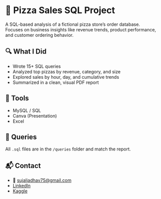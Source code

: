 # 🍕 Pizza Sales SQL Project

A SQL-based analysis of a fictional pizza store’s order database.  
Focuses on business insights like revenue trends, product performance, and customer ordering behavior.

## 🔍 What I Did
- Wrote 15+ SQL queries
- Analyzed top pizzas by revenue, category, and size
- Explored sales by hour, day, and cumulative trends
- Summarized in a clean, visual PDF report

## 🧠 Tools
- MySQL / SQL
- Canva (Presentation)
- Excel

## 🧾 Queries
All `.sql` files are in the `/queries` folder and match the report.

## 📬 Contact
- 📧 sujaljadhav75@gmail.com  
- [LinkedIn](www.linkedin.com/in/sujal-jadhav2005)  
- [Kaggle](https://www.kaggle.com/sujal1708)
